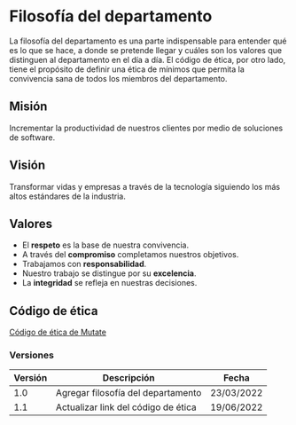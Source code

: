 # Filosofía del departamento

La filosofía del departamento es una parte indispensable para entender qué es lo que se hace, a donde se pretende llegar y cuáles son los valores que distinguen al departamento en el día a día. El código de ética, por otro lado, tiene el propósito de definir una ética de mínimos que permita la convivencia sana de todos los miembros del departamento.

## Misión

Incrementar la productividad de nuestros clientes por medio de soluciones de software.

## Visión

Transformar vidas y empresas a través de la tecnología siguiendo los más altos estándares de la industria.

## Valores

- El **respeto** es la base de nuestra convivencia.
- A través del **compromiso** completamos nuestros objetivos.
- Trabajamos con **responsabilidad**.
- Nuestro trabajo se distingue por su **excelencia**.
- La **integridad** se refleja en nuestras decisiones.

## Código de ética

[Código de ética de Mutate](https://mutateinc.github.io/codigoEtica)

### Versiones

| Versión | Descripción                        | Fecha      |
| ------- | ---------------------------------- | ---------- |
| 1.0     | Agregar filosofía del departamento | 23/03/2022 |
| 1.1     | Actualizar link del código de ética | 19/06/2022 |
